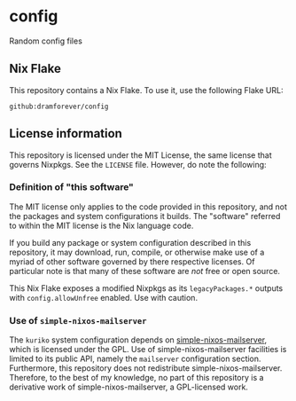 # config

Random config files

## Nix Flake

This repository contains a Nix Flake. To use it, use the following Flake URL:

```plain
github:dramforever/config
```

## License information

This repository is licensed under the MIT License, the same license that governs Nixpkgs. See the `LICENSE` file. However, do note the following:

### Definition of "this software"

The MIT license only applies to the code provided in this repository, and not the packages and system configurations it builds. The "software" referred to within the MIT license is the Nix language code.

If you build any package or system configuration described in this repository, it may download, run, compile, or otherwise make use of a myriad of other software governed by there respective licenses. Of particular note is that many of these software are *not* free or open source.

This Nix Flake exposes a modified Nixpkgs as its `legacyPackages.*` outputs with `config.allowUnfree` enabled. Use with caution.

### Use of `simple-nixos-mailserver`

The `kuriko` system configuration depends on [simple-nixos-mailserver], which is licensed under the GPL. Use of simple-nixos-mailserver facilities is limited to its public API, namely the `mailserver` configuration section. Furthermore, this repository does not redistribute simple-nixos-mailserver. Therefore, to the best of my knowledge, no part of this repository is a derivative work of simple-nixos-mailserver, a GPL-licensed work.

[simple-nixos-mailserver]: https://gitlab.com/simple-nixos-mailserver/nixos-mailserver

